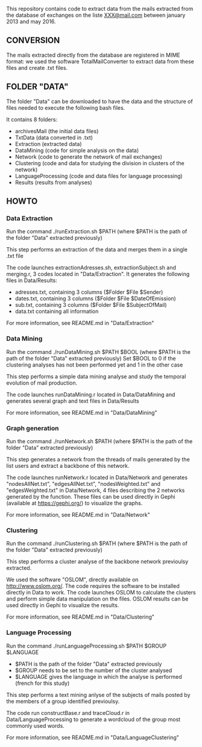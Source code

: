 This repository contains code to extract data from the mails extracted from the database of exchanges on the liste XXX@mail.com 
between january 2013 and may 2016.

## CONVERSION

The mails extracted directly from the database are registered in MIME format: we used the software TotalMailConverter to extract data from these files and create .txt files.

## FOLDER "DATA"

The folder "Data" can be downloaded to have the data and the structure of files needed to execute the following bash files.

It contains 8 folders:
- archivesMail (the initial data files)
- TxtData (data converted in .txt)
- Extraction (extracted data)
- DataMining (code for simple analysis on the data)
- Network (code to generate the network of mail exchanges) 
- Clustering (code and data for studying the division in clusters of the network)
- LanguageProcessing (code and data files for language processing)
- Results (results from analyses)

## HOWTO

### Data Extraction
Run the command ./runExtraction.sh $PATH (where $PATH is the path of the folder "Data" extracted previously)

This step performs an extraction of the data and merges them in a single .txt file

The code launches extractionAdresses.sh, extractionSubject.sh and merging.r, 3 codes located in "Data/Extraction".
It generates the following files in Data/Results:
- adresses.txt, containing 3 columns ($Folder $File $Sender)
- dates.txt, containing 3 columns ($Folder $File $DateOfEmission)
- sub.txt, containing 3 columns ($Folder $File $SubjectOfMail)
- data.txt containing all information

For more information, see README.md in "Data/Extraction"

### Data Mining
Run the command ./runDataMining.sh $PATH $BOOL (where $PATH is the path of the folder "Data" extracted previously)
Set $BOOL to 0 if the clustering analyses has not been performed yet and 1 in the other case

This step performs a simple data mining analyse and study the temporal evolution of mail production.

The code launches runDataMining.r located in Data/DataMining and generates several graph and text files in Data/Results

For more information, see README.md in "Data/DataMining"

### Graph generation
Run the command ./runNetwork.sh $PATH (where $PATH is the path of the folder "Data" extracted previously)

This step generates a network from the threads of mails generated by the list users and extract a backbone of this network.

The code launches runNetwork.r located in Data/Network and generates "nodesAllNet.txt", "edgesAllNet.txt", "nodesWeighted.txt" and "edgesWeighted.txt" in Data/Network, 4 files describing the 2 networks generated by the function.
These files can be used directly in Gephi (available at https://gephi.org/) to visualize the graphs.

For more information, see README.md in "Data/Network"

### Clustering
Run the command ./runClustering.sh $PATH (where $PATH is the path of the folder "Data" extracted previously)

This step performs a cluster analyse of the backbone network previoulsy extracted.

We used the software "OSLOM", directly available on http://www.oslom.org/. The code requires the software to be installed directly in Data to work.
The code launches OSLOM to calculate the clusters and perform simple data manipulation on the files.
OSLOM results can be used directly in Gephi to visualize the results.

For more information, see README.md in "Data/Clustering"

### Language Processing
Run the command ./runLanguageProcessing.sh $PATH $GROUP $LANGUAGE
- $PATH is the path of the folder "Data" extracted previously
- $GROUP needs to be set to the number of the cluster analysed
- $LANGUAGE gives the language in which the analyse is performed (french for this study)

This step performs a text mining anlyse of the subjects of mails posted by the members of a group identified previoulsy.

The code run constructBase.r and traceCloud.r in Data/LanguageProcessing to generate a wordcloud of the group most commonly used words.

For more information, see README.md in "Data/LanguageClustering"
